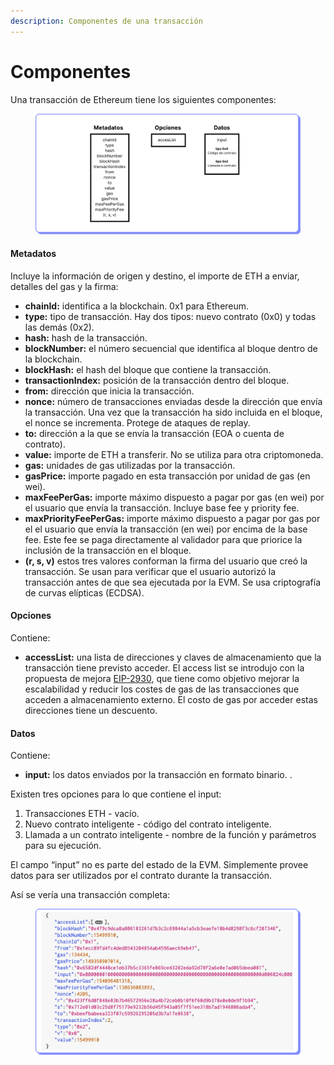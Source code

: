 ```yaml
---
description: Componentes de una transacción
---
```


# Componentes

Una transacción de Ethereum tiene los siguientes componentes:

<figure><img src="../../../.gitbook/assets/EDP_mod1_11_gb.png" alt=""><figcaption></figcaption></figure>

#### **Metadatos**

Incluye la información de origen y destino, el importe de ETH a enviar, detalles del gas y la firma:

* **chainId:** identifica a la blockchain. 0x1 para Ethereum.
* **type:** tipo de transacción. Hay dos tipos: nuevo contrato (0x0) y todas las demás (0x2).
* **hash:** hash de la transacción.
* **blockNumber:** el número secuencial que identifica al bloque dentro de la blockchain.
* **blockHash:** el hash del bloque que contiene la transacción.
* **transactionIndex:** posición de la transacción dentro del bloque.
* **from:** dirección que inicia la transacción.
* **nonce:** número de transacciones enviadas desde la dirección que envía la transacción. Una vez que la transacción ha sido incluida en el bloque, el nonce se incrementa. Protege de ataques de replay.
* **to:** dirección a la que se envía la transacción (EOA o cuenta de contrato).
* **value:** importe de ETH a transferir. No se utiliza para otra criptomoneda.
* **gas:** unidades de gas utilizadas por la transacción.
* **gasPrice:** importe pagado en esta transacción por unidad de gas (en wei).
* **maxFeePerGas:** importe máximo dispuesto a pagar por gas (en wei) por el usuario que envía la transacción. Incluye base fee y priority fee.
* **maxPriorityFeePerGas:** importe máximo dispuesto a pagar por gas por el el usuario que envía la transacción (en wei) por encima de la base fee. Este fee se paga directamente al validador para que priorice la inclusión de la transacción en el bloque.
* **(r, s, v)** estos tres valores conforman la firma del usuario que creó la transacción. Se usan para verificar que el usuario autorizó la transacción antes de que sea ejecutada por la EVM. Se usa criptografía de curvas elípticas (ECDSA).

#### **Opciones**

Contiene:

* **accessList:** una lista de direcciones y claves de almacenamiento que la transacción tiene previsto acceder. El access list se introdujo con la propuesta de mejora [EIP-2930](https://eips.ethereum.org/EIPS/eip-2930), que tiene como objetivo mejorar la escalabilidad y reducir los costes de gas de las transacciones que acceden a almacenamiento externo. El costo de gas por acceder estas direcciones tiene un descuento.

#### **Datos**

Contiene:

* **input:** los datos enviados por la transacción en formato binario. .

Existen tres opciones para lo que contiene el input:

1. Transacciones ETH - vacío.
2. Nuevo contrato inteligente - código del contrato inteligente.
3. Llamada a un contrato inteligente - nombre de la función y parámetros para su ejecución.

El campo “input” no es parte del estado de la EVM. Simplemente provee datos para ser utilizados por el contrato durante la transacción.

Así se vería una transacción completa:

<figure><img src="../../../.gitbook/assets/EDP_mod1_12_gb.png" alt=""><figcaption></figcaption></figure>
